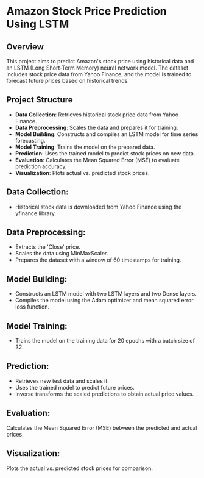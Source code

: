 # Amazon Stock Price Prediction Using LSTM

## Overview

This project aims to predict Amazon's stock price using historical data and an LSTM (Long Short-Term Memory) neural network model. The dataset includes stock price data from Yahoo Finance, and the model is trained to forecast future prices based on historical trends.

## Project Structure

- **Data Collection**: Retrieves historical stock price data from Yahoo Finance.
- **Data Preprocessing**: Scales the data and prepares it for training.
- **Model Building**: Constructs and compiles an LSTM model for time series forecasting.
- **Model Training**: Trains the model on the prepared data.
- **Prediction**: Uses the trained model to predict stock prices on new data.
- **Evaluation**: Calculates the Mean Squared Error (MSE) to evaluate prediction accuracy.
- **Visualization**: Plots actual vs. predicted stock prices.

## Data Collection:
* Historical stock data is downloaded from Yahoo Finance using the yfinance library.

## Data Preprocessing:
* Extracts the 'Close' price.
* Scales the data using MinMaxScaler.
* Prepares the dataset with a window of 60 timestamps for training.

## Model Building:
* Constructs an LSTM model with two LSTM layers and two Dense layers.
* Compiles the model using the Adam optimizer and mean squared error loss function.

## Model Training:
* Trains the model on the training data for 20 epochs with a batch size of 32.

## Prediction:
* Retrieves new test data and scales it.
* Uses the trained model to predict future prices.
* Inverse transforms the scaled predictions to obtain actual price values.

## Evaluation:
Calculates the Mean Squared Error (MSE) between the predicted and actual prices.

## Visualization:
Plots the actual vs. predicted stock prices for comparison.



